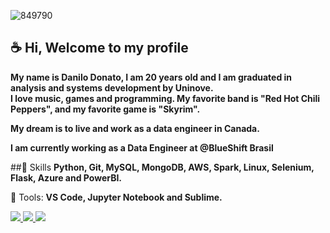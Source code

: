 ![849790](https://user-images.githubusercontent.com/51414398/136880919-f1d1795c-75a7-4fa0-ae29-4967ef685c89.gif)

## ☕ Hi, Welcome to my profile 

**My name is Danilo Donato, I am 20 years old and I am graduated in analysis and systems development by Uninove.
<br>I love music, games and programming. My favorite band is "Red Hot Chili Peppers", and my favorite game is "Skyrim".**

**My dream is to live and work as a data engineer in Canada.**

**I am currently working as a Data Engineer at @BlueShift Brasil**

##🔮 Skills
**Python, Git, MySQL, MongoDB, AWS, Spark, Linux, Selenium, Flask, Azure and PowerBI.**

🔧 Tools: **VS Code, Jupyter Notebook and Sublime.**
	
 <p align="left">

  <a href="https://www.linkedin.com/in/danilodonato/" alt="Linkedin">
    <img src="https://img.shields.io/badge/-Linkedin-1A1C26?style=for-the-badge&logo=Linkedin&logoColor=1ABFE6&link=https://www.linkedin.com/in/danilodonato/"/>
  </a>


  <a href="https://www.instagram.com/daan.py/" alt="Instagram">
    <img src="https://img.shields.io/badge/-Instagram-1A1C26?style=for-the-badge&logo=Instagram&logoColor=1ABFE6&link=https://www.instagram.com/daan.py/"/>
  </a>


  <a href="https://discord.gg/kzCs586SHe" alt="Discord">
    <img src="https://img.shields.io/badge/-Discord-1A1C26?style=for-the-badge&logo=Discord&logoColor=1ABFE6&link=https://discord.gg/kzCs586SHe"/>
	  
  </a>		
	
</p>  

